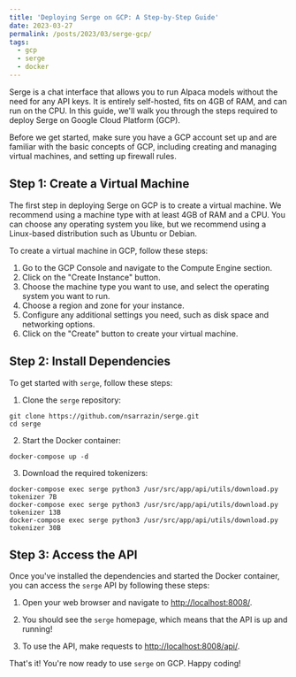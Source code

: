 ```yaml
---
title: 'Deploying Serge on GCP: A Step-by-Step Guide'
date: 2023-03-27
permalink: /posts/2023/03/serge-gcp/
tags:
  - gcp
  - serge
  - docker
---
```


Serge is a chat interface that allows you to run Alpaca models without the need for any API keys. It is entirely self-hosted, fits on 4GB of RAM, and can run on the CPU. In this guide, we'll walk you through the steps required to deploy Serge on Google Cloud Platform (GCP).

Before we get started, make sure you have a GCP account set up and are familiar with the basic concepts of GCP, including creating and managing virtual machines, and setting up firewall rules.

## Step 1: Create a Virtual Machine

The first step in deploying Serge on GCP is to create a virtual machine. We recommend using a machine type with at least 4GB of RAM and a CPU. You can choose any operating system you like, but we recommend using a Linux-based distribution such as Ubuntu or Debian.

To create a virtual machine in GCP, follow these steps:

1.  Go to the GCP Console and navigate to the Compute Engine section.
2.  Click on the "Create Instance" button.
3.  Choose the machine type you want to use, and select the operating system you want to run.
4.  Choose a region and zone for your instance.
5.  Configure any additional settings you need, such as disk space and networking options.
6.  Click on the "Create" button to create your virtual machine.

## Step 2: Install Dependencies

To get started with `serge`, follow these steps:

1. Clone the `serge` repository:
```shell
git clone https://github.com/nsarrazin/serge.git
cd serge
```


2. Start the Docker container:
```shell
docker-compose up -d
```

3. Download the required tokenizers:
```shell
docker-compose exec serge python3 /usr/src/app/api/utils/download.py tokenizer 7B
docker-compose exec serge python3 /usr/src/app/api/utils/download.py tokenizer 13B
docker-compose exec serge python3 /usr/src/app/api/utils/download.py tokenizer 30B
```

## Step 3: Access the API

Once you've installed the dependencies and started the Docker container, you can access the `serge` API by following these steps:

1. Open your web browser and navigate to [http://localhost:8008/](http://localhost:8008/).

2. You should see the `serge` homepage, which means that the API is up and running!

3. To use the API, make requests to [http://localhost:8008/api/](http://localhost:8008/api/).

That's it! You're now ready to use `serge` on GCP. Happy coding!
